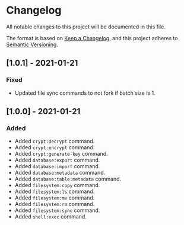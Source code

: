 # Changelog
All notable changes to this project will be documented in this file.

The format is based on [Keep a Changelog](https://keepachangelog.com/en/1.0.0/),
and this project adheres to [Semantic Versioning](https://semver.org/spec/v2.0.0.html).

## [1.0.1] - 2021-01-21
### Fixed
- Updated file sync commands to not fork if batch size is 1.

## [1.0.0] - 2021-01-21
### Added
- Added `crypt:decrypt` command.
- Added `crypt:encrypt` command.
- Added `crypt:generate-key` command.
- Added `database:export` command.
- Added `database:import` command.
- Added `database:metadata` command.
- Added `database:table:metadata` command.
- Added `filesystem:copy` command.
- Added `filesystem:ls` command.
- Added `filesystem:mv` command.
- Added `filesystem:rm` command.
- Added `filesystem:sync` command.
- Added `shell:exec` command.
